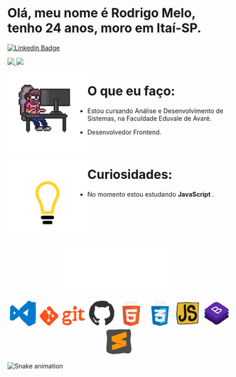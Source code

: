 <h1>Olá, meu nome é Rodrigo Melo, tenho 24 anos, moro em Itaí-SP. </h1>

[![Linkedin Badge](https://img.shields.io/badge/-LinkedIn-blue?style=flat-square&logo=Linkedin&logoColor=white&link=https://www.linkedin.com/in/rodrigo-melo-313a87142)](https://www.linkedin.com/in/rodrigo-melo-313a87142)
 
<div>
  <a align="center" href="https://github.com/Rodrigomelo220">
    <img height="160em" src="https://github-readme-stats.vercel.app/api?username=Rodrigomelo220&show_icons=true&theme=dracula&include_all_commits=true&count_private=true"/>
    <img height="160em" src="https://github-readme-stats.vercel.app/api/top-langs/?username=Rodrigomelo220&layout=compact&langs_count=7&theme=dracula"/>
  </a>
</div>

 <img align="left" src="https://github.com/Rodrigomelo220/Rodrigomelo220/blob/main/.github/images/dev.gif" alt="Dev" height="180"/> <h1>O que eu faço:</h1>

- Estou cursando Análise e Desenvolvimento de Sistemas, na Faculdade Eduvale de Avaré.

- Desenvolvedor Frontend.

</br>

<img align="left" src="https://github.com/Rodrigomelo220/Rodrigomelo220/blob/main/.github/images/lampada.gif" alt="pcPixel" height="180"/> <h1> Curiosidades: </h1>

- No momento estou estudando <strong> JavaScript </strong>.

<br>
<br>
<br>
<br>

<br>
 
 <p align="center">
 <img src="https://github.com/Rodrigomelo220/Rodrigomelo220/blob/main/.github/images/developer.gif" alt="Developer" height="100"/>
</p>

<p align="center">
 <img src="https://github.com/Rodrigomelo220/Rodrigomelo220/blob/main/.github/images/vsCode.gif" alt="VSCode" height="60"/>
 <img src="https://github.com/Rodrigomelo220/Rodrigomelo220/blob/main/.github/images/git.gif" alt="Git" height="50"/>
 <img src="https://github.com/Rodrigomelo220/Rodrigomelo220/blob/main/.github/images/github.gif" alt="Github" height="60"/>
 <img src="https://github.com/Rodrigomelo220/Rodrigomelo220/blob/main/.github/images/html-5.gif" alt="HTML" height="60"/>
 <img src="https://github.com/Rodrigomelo220/Rodrigomelo220/blob/main/.github/images/css3.gif" alt="CSS" height="60"/>
 <img src="https://github.com/Rodrigomelo220/Rodrigomelo220/blob/main/.github/images/js.gif" alt="Javascript" height="60"/>
 <img src="https://github.com/Rodrigomelo220/Rodrigomelo220/blob/main/.github/images/bootstrap.gif" alt="Bootstrap" height="60"/>
 <img src="https://github.com/Rodrigomelo220/Rodrigomelo220/blob/main/.github/images/sublime.gif" alt="Sublime" height="60"/>
 </p>
  
  <a href="https://github.com/Rodrigomelo220/rafaballerini/blob/output/github-contribution-grid-snake.svg"><a>
  
 ![Snake animation](https://github.com/Rodrigomelo220/rafaballerini/blob/output/github-contribution-grid-snake.svg)
